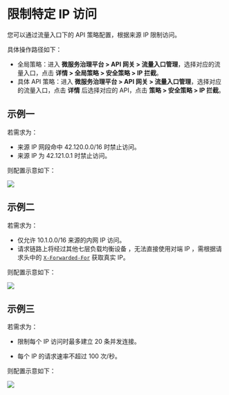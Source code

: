 # 限制特定 IP 访问

您可以通过流量入口下的 API 策略配置，根据来源 IP 限制访问。

具体操作路径如下：

- 全局策略：进入 **微服务治理平台 > API 网关 > 流量入口管理**，选择对应的流量入口，点击 **详情 > 全局策略 > 安全策略 > IP 拦截**。
- 具体 API 策略：进入 **微服务治理平台 > API 网关 > 流量入口管理**，选择对应的流量入口，点击 **详情** 后选择对应的 API，点击 **策略 > 安全策略 > IP 拦截**。

## 示例一

若需求为：

- 来源 IP 网段命中 42.120.0.0/16 时禁止访问。
- 来源 IP 为 42.121.0.1 时禁止访问。

则配置示意如下：

![](http://terminus-paas.oss-cn-hangzhou.aliyuncs.com/paas-doc/2021/08/11/03ba96e8-192f-4eeb-83d6-43ae191e52f3.png)

## 示例二

若需求为：

- 仅允许 10.1.0.0/16 来源的内网 IP 访问。
- 请求链路上将经过其他七层负载均衡设备 ，无法直接使用对端 IP ，需根据请求头中的 [`X-Forwarded-For`](https://developer.mozilla.org/en-US/docs/Web/HTTP/Headers/X-Forwarded-For) 获取真实 IP。

则配置示意如下：

![](http://terminus-paas.oss-cn-hangzhou.aliyuncs.com/paas-doc/2021/08/11/102fef6a-aff3-4a11-98d8-464a944a25e5.png)

## 示例三

若需求为：

* 限制每个 IP 访问时最多建立 20 条并发连接。

* 每个 IP 的请求速率不超过 100 次/秒。

则配置示意如下：

![](http://terminus-paas.oss-cn-hangzhou.aliyuncs.com/paas-doc/2021/08/11/a44e524f-6b99-4472-8248-bb0e8d189063.png)

